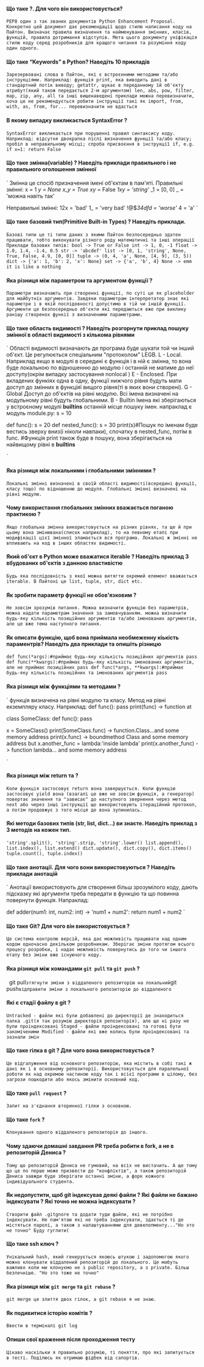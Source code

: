 #### Що таке ?. Для чого він використовується?

`
PEP8 один з так званих документів Python Enhancement Proposal. Конкретно цей документ дає рекомендації щодо стилю
написання коду на Пайтон. Визначає правила визначення та найменування змінних, класів, функцій, правила дотримання
відступів. Мета цього документу уніфікація стилю коду серед розробників для кращого читання та розуміння коду один
одного.
`

#### Що таке “Keywords” в Python? Наведіть 10 прикладів 
`
Зарезервовані слова в Пайтон, які є встроєнними методами та/або інструкціями. Наприклад:
функція print, яка виводить дані в стандартний потік виводу;
getattr, шукає в переданному їй об'єкту атрибут(який також передається 2-м аргументом)
len, abs, pow, filter, map, zip, any, all та інші
вищенаведені приклади можна перевизначити, хоча це не рекомендується робити
інструкції такі як import, from, with, as, from, for... перевизначити не вдасться
`

#### В якому випадку викликається SyntaxError ?

`
SyntaxError викликається при порушенні правил синтаксису коду. Наприклад:
відсутня двокрапка післі визначення функції та/або класу;
пробіл в неправильному місці;
спроба присвоєння в інструкції if, e.g. if x=1: return False
`

#### Що таке змінна(variable) ? Наведіть приклади правильного і не правильного оголошення змінної
`
Змінна це спосіб призначення імені об'єктам в пам'яті.
Правильні змінні:
x = 1
_y = None
x_y = True
xy_ = False
_1xy = 'string'_
_1 = [0, 0]
_ = 'можна навіть так'

Неправильні змінні:
12x = 'bad'
1_ = 'very bad'
!@$_34dfd = 'worse'_
4 = 'a'
`

#### Що таке базовий тип(Primitive Built-in Types) ? Наведіть приклади.
`
Базові типи це ті типи даних з якими Пайтон безпосередньо здатен працювати, тобто виконувати різного роду математичні
та інші операції
Приклади базових типів:
bool -> True or False
int -> 1, 0, -1
float -> 1.0, 1.4, -1.4, 0.5
str -> 'abcdef'
list -> [0, 1, 'string', None, True, False, 4.9, [0, 0]]
tuple -> (0, 4, 'a', None, [4, 9], (3, 5))
dict -> {'a': 1, 'b': 2, 'x': None}
set -> {'a', 'b', 4}
None -> emm it is like a nothing
`

#### Яка різниця між параметром та аргументом функції ?
`
Параметри визначають при створенні функції, по суті це як placeholder для майбутніх аргументів. Завдяки параметрам
інтерпретатор знає які параметри і в якій послідовності допустимо в тій чи іншій функції.
Аргументи це безпосередньо об'єкти які передаються вже при виклику ранішу створенох функії з визначеними параметрами.
`

#### Що таке область видимості ? Наведіть розгорнути приклад пошуку змінної в області видимості з кількома рівнями
`
Області видимості визначають де програма буде шукати той чи інший об'єкт. Це регулюється спеціальним "протоколом" LEGB.
L - Local. Наприклад якщо в модулі в середині є функція і в ній є змінна, то вона буде локальною по відношенню до модулю
і останній не матиме до неї доступу(окрім випадку застосування nonlocal <variable>)
E - Enclosed. При вкладених функіях одна в одну, функції нижчого рівня будуть мати доступ до змінних в функціяї вищого
рівня(ті в яких вони створені).
G - Global Доступ до об'єктів на рівні модулю. Всі імена визначені на модульному рівні будуть глобальними.
B - Builtin Імена які зберігаються у встроєному модулі __builtins__ останній місце пошуку імен.
напраклад є модуль module.py:
s = 10

def func():
    s = 20
    def nested_func():
        s = 30
        print(s)#Пошук по іменам буде вестись зверху вниз(і ніколи навпаки), спочатку в nested_func, потім в func.
                 #Функція print також буде в пошуку, вона зберігається на найвищому рівні в __builtins__


`

#### Яка різниця між локальними і глобальними змінними ?
`
Локальні змінні визначені в своїй області видимості(всередині функції, класу тощо) по відношенню до модуля.
Глобальні змінні визначені на рівні модулю.
`

#### Чому використання глобальних змінних вважається поганою практикою ?
`
Якщо глобальна змінна використовується на різних рівнях, та ще й при цьому вона змінювана(список наприклад), то на
певному етапі при модифікації цієї змінної зламається вся програма. Локальні ж змінні не впливають на код в інших
областях видимості.
`

#### Який об'єкт в Python може вважатися iterable ? Наведіть приклад 3 вбудованих об'єктів з данною властивістю
`
Будь яка послідовність з якої можна витягти окремий елемент вважається iterable. В Пайтоні це list, tuple, str, dict etc.
`

#### Як зробити параметр функції не обов'язковим ?
`
Не зовсім зрозумів питання. Можна визначити функцію без параметрів, можна надати параметрам значення за замовчуванням.
можна визначити будь-яку кількість позиційних аргументів та/або іменованих аргументів, але це вже тема наступного
питання.
`

#### Як описати функцію, щоб вона приймала необмеженну кіькість параментрів? Наведіть два приклади та опишіть різницю
`
def func(*args):#приймає будь-яку кількість позиційних аргументів
    pass
def func(**kwargs):#приймає будь-яку кількість іменованих аргументів, але не приймає позиційних
    pass
def func(*args, **kwargs):#приймає будь-яку кількість позиційних та іменованих аргументів
    pass
`

#### Яка різниця між функціями та методами ?
`
функція визначена на рівні модулю та класу. Метод на рівні екземпляру класу. Наприклад:
def func():
    pass
print(func) -> function at <some memory address>

class SomeClass:
    def func():
        pass

x = SomeClass()
print(SomeClass.func) -> function.Class...and some memory address
print(x.func) -> boundmethod Class and some memory address
but
x.another_func = lambda:'inside lambda'
print(x.another_func) -> function lambda... and some memory address

`

#### Яка різниця між return та  ?
`
Коли функція застосовує return вона завершується.
Коли функцію застосовує yield вона (взагалі це вже не зовсім функція, а генератор) повертає значення та "зависає" до
наступного звернення через метод next або через інші інструкції що використовують ітераційний протокол, а потім
продовжує з того місця де вона зупинилась.
`

#### Які методи базових типів  (str, list, dict...)  ви знаєте. Наведіть приклад з 3 методів на кожен тип. 
`
'string'.split(), 'string'.strip, 'string'.lower()
list.append(), list.index(), list.extend()
dict.update(), dict.copy(), dict.items()
tuple.count(), tuple.index()
`

#### Що таке анотації. Для чого вони використовуються ? Наведіть приклади анотацій
`
Анотації використовують для створення більш зрозумілого коду, дають підсказку які аргументи треба передати в функцію та
що повинна повернути функція. Напраклад:

def adder(num1: int, num2: int) -> 'num1 + num2':
    return num1 + num2
`


#### Що таке Git? Для чого він використовується ?
`
Це система контролю версій, яка дає можливість працювати над одним кодом одночасно декільком розробникам. Зберігає зміни
протягом всього процесу розробки, і надає можливість повернутись до того чи іншого етапу без зміни вже існуючого коду.
`

#### Яка різниця між командами `git pull` та `git push` ?
`
`git pull` зтягнути зміни з віддаленого репозиторію на локальний
`git push` відправити зміни з локального репозиторію до віддаленого
`

#### Які є стадії файлу в git ?
`
Untracked - файли які були добавлені до директорії де знаходиться папка .git(я так розумію директорія репозиторія), але
ще ні разу не були проіндексовані
Staged - файли проіндексовані та готові бути закоміченими
Modified - файли які вже колись були проіндексовані та зазнали змін
`

#### Що таке гілка в git ? Для чого вона використовується ?
`
Це відгалуження від основного репозиторію, яка містить в собі такі ж дані як і в основному репозиторії.
Використовується для паралельної роботи як над окремою частиною коду так і всієї програми в цілому, без загрози
пошкодити або якось змінити основний код.
`

#### Що таке `pull request` ?
`
Запит на з'єднання вторинної гілки з основною.
`

#### Що таке `fork` ?
`
Клонування одного віддаленого репозиторія до іншого.
`

#### Чому здаючи домашні завдання PR треба робити в fork, а не в репозиторій Дениса ?
`
Тому що репозиторій Дениса не гумовий, на всіх не вистачить. А ще тому що це по перше може призвести до
"конфліктів", а також репозиторій Дениса завжди буде зберігати останні зміни, а форк кожного індивідуального студента.
`
#### Як недопустити, щоб git індексував деякі файли ? Які файли не бажано індексувати ? Які точно не можна індексувати ?
`
Створити файл .gitgnore та додати туди файли, які не потрібно індексувати. Не пам'ятаю які не треба індексувати,
здається ті де містяться паролі, а також з налаштуваннями для девелопменту..."Но это не точно" Буду гуглити(
`
#### Що такe ssh ключ ?
`
Унікальний hash, який генерується якоюсь штукою і задопомогою якого можно клонувати віддалений репозиторій до
локального. Це мабуть важливо коли ми клонуємо не з public repository, а з private. Більш безпечніше.
"Но это тоже не точно"
`
#### Яка різниця між `git merge` та `git rebase` ?
`
git merge це злиття двох гілок, а git rebase я не знаю.
`

#### Як подивитися історію комітів ?
`
Ввести в терміналі git log
`

#### Опиши свої враження після проходження тесту
`
Цікаво наскільки я правильно розумію, ті поняття, про які запитується в тесті.
Поділюсь як отримаю фідбек від сапортів.
`
